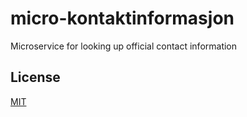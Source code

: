 # micro-kontaktinformasjon

Microservice for looking up official contact information

## License

[MIT](LICENSE)